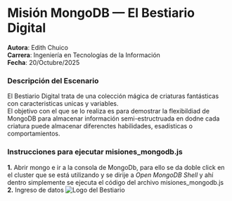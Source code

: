 # Misión MongoDB — El Bestiario Digital
**Autora**: Edith Chuico  
**Carrera**: Ingeniería en Tecnologías de la Información  
**Fecha**: 20/Octubre/2025  
### Descripción del Escenario
El Bestiario Digital trata de una colección mágica de criaturas fantásticas con caracteristicas unicas y variables.  
El objetivo con el que se lo realiza es para demostrar la flexibildiad de MongoDB para almacenar información semi-estructruada en dodne cada criatura puede almacenar diferenctes habilidades, esadísticas o comportamientos.  
### Instrucciones para ejecutar misiones_mongodb.js
**1.** Abrir mongo e ir a la consola de MongoDb, para ello se da doble click en el cluster que se está utilizando y se dirije a _Open MongoDB Shell_ y ahí dentro simplemente se ejecuta el código del archivo misiones_mongodb.js
**2.** Ingreso de datos
![Logo del Bestiario](https://github.com/EdithChuico/mision-mongodb-EdithChuico/tree/782bd65825422fb42d34b14630f57bbf272c4794/imagenes/bestiario_logo.png)


